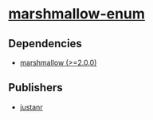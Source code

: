 # [marshmallow-enum](https://pypi.org/project/marshmallow-enum)

## Dependencies
- [marshmallow (>=2.0.0)](packages/m/marshmallow.md)



## Publishers
- [justanr](https://pypi.org/user/justanr)

